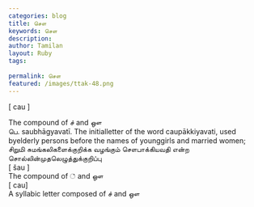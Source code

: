 ```yaml
---
categories: blog
title: சௌ
keywords: சௌ
description: 
author: Tamilan
layout: Ruby
tags: 
 
permalink: சௌ
featured: /images/ttak-48.png
---
```

  
[ cau ]  
  
The compound of ச் and ஔ  
பெ. saubhāgyavatī. The initialletter of the word caupākkiyavati, used byelderly persons before the names of younggirls and married women; சிறுமி சுமங்கலிகளைக்குறிக்க வழங்கும் சௌபாக்கியவதி என்ற சொல்லின்முதலெழுத்துக்குறிப்பு  
[ šau ]  
The compound of ் and ஔ  
[ cau]  
A syllabic letter composed of ச் and ஔ